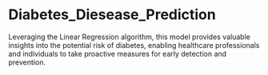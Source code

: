 # Diabetes_Diesease_Prediction
 Leveraging the Linear Regression algorithm, this model provides valuable insights into the potential risk of diabetes, enabling healthcare professionals and individuals to take proactive measures for early detection and prevention.
